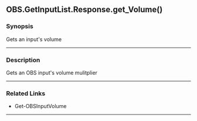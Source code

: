 OBS.GetInputList.Response.get_Volume()
--------------------------------------

### Synopsis
Gets an input's volume

---

### Description

Gets an OBS input's volume mulitplier

---

### Related Links
* Get-OBSInputVolume

---
